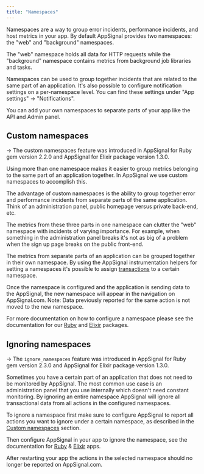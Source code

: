 ```yaml
---
title: "Namespaces"
---
```


Namespaces are a way to group error incidents, performance incidents, and host
metrics in your app. By default AppSignal provides two namespaces: the "web"
and "background" namespaces.

The "web" namespace holds all data for HTTP requests while the "background"
namespace contains metrics from background job libraries and tasks.

Namespaces can be used to group together incidents that are related to the same
part of an application. It's also possible to configure notification settings
on a per-namespace level. You can find these settings under "App settings" ->
"Notifications".

You can add your own namespaces to separate parts of your app like the API and Admin panel.

## Custom namespaces

-> The custom namespaces feature was introduced in AppSignal for Ruby gem
   version 2.2.0 and AppSignal for Elixir package version 1.3.0.

Using more than one namespace makes it easier to group metrics belonging to the
same part of an application together. In AppSignal we use custom namespaces to
accomplish this.

The advantage of custom namespaces is the ability to group together error and
performance incidents from separate parts of the same application. Think of an
administration panel, public homepage versus private back-end, etc.

The metrics from these three parts in one namespace can clutter the "web"
namespace with incidents of varying importance. For example, when something in
the administration panel breaks it's not as big of a problem when the sign up
page breaks on the public front-end.

The metrics from separate parts of an application can be grouped together in
their own namespace. By using the AppSignal instrumentation helpers for
setting a namespaces it's possible to assign
[transactions](/appsignal/terminology.html#transactions) to a certain
namespace.

Once the namespace is configured and the application is sending data to the
AppSignal, the new namespace will appear in the navigation on AppSignal.com.
Note: Data previously reported for the same action is not moved to the new
namespace.

For more documentation on how to configure a namespace please see the
documentation for our [Ruby](/ruby/instrumentation/namespaces.html) and
[Elixir](/elixir/instrumentation/namespaces.html) packages.

## Ignoring namespaces

-> The `ignore_namespaces` feature was introduced in AppSignal for Ruby gem version 2.3.0 and AppSignal for Elixir package version 1.3.0.

Sometimes you have a certain part of an application that does not need to be monitored by AppSignal. The most common use case is an administration panel that you use internally which doesn't need constant monitoring. By ignoring an entire namespace AppSignal will ignore all transactional data from all actions in the configured namespaces.

To ignore a namespace first make sure to configure AppSignal to report all actions you want to ignore under a certain namespace, as described in the [Custom namespaces](#custom-namespaces) section.

Then configure AppSignal in your app to ignore the namespace, see the documentation for [Ruby](/ruby/instrumentation/namespaces.html#ignore-by-namespace) & [Elixir](/elixir/instrumentation/namespaces.html#ignore-by-namespace) apps.

After restarting your app the actions in the selected namespace should no longer be reported on AppSignal.com.

